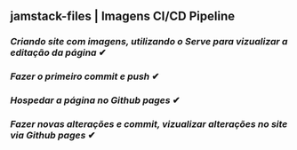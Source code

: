 ﻿## jamstack-files | Imagens CI/CD Pipeline
 
 ### *Criando site com imagens, utilizando o  Serve para vizualizar a editação da página* ✔
 ### *Fazer o primeiro commit e push*  ✔
 ### *Hospedar a página no Github pages* ✔ 
 ### *Fazer novas alterações e commit, vizualizar alterações no site via Github pages*  ✔
  
